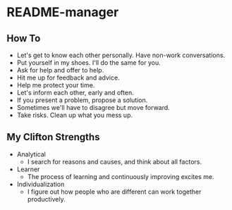 # README-manager

## How To
* Let's get to know each other personally. Have non-work conversations.
* Put yourself in my shoes. I'll do the same for you.
* Ask for help and offer to help.
* Hit me up for feedback and advice.
* Help me protect your time.
* Let's inform each other, early and often.
* If you present a problem, propose a solution.
* Sometimes we'll have to disagree but move forward.
* Take risks. Clean up what you mess up.

## My Clifton Strengths
* Analytical
  * I search for reasons and causes, and think about all factors.
* Learner
  * The process of learning and continuously improving excites me.
* Individualization
  * I figure out how people who are different can work together productively.
